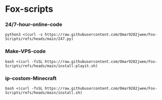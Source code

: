 # Fox-scripts

### 24/7-hour-online-code

```
python3 <(curl -s https://raw.githubusercontent.com/Omar9282jwee/Fox-Scripts/refs/heads/main/247.py)
```


### Make-VPS-code

```
bash <(curl -fsSL https://raw.githubusercontent.com/Omar9282jwee/Fox-Scripts/refs/heads/main/install-playit.sh)
```


### ip-costom-Minecraft

```
bash <(curl -fsSL https://raw.githubusercontent.com/Omar9282jwee/Fox-Scripts/refs/heads/main/install.sh)
```
